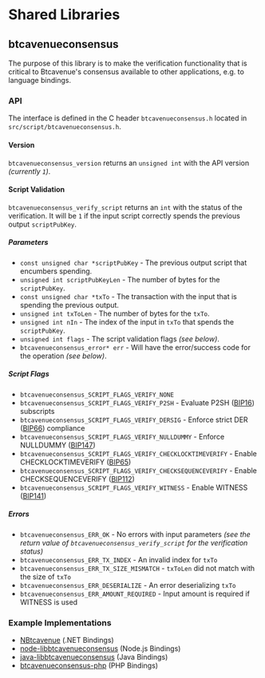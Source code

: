 Shared Libraries
================

## btcavenueconsensus

The purpose of this library is to make the verification functionality that is critical to Btcavenue's consensus available to other applications, e.g. to language bindings.

### API

The interface is defined in the C header `btcavenueconsensus.h` located in `src/script/btcavenueconsensus.h`.

#### Version

`btcavenueconsensus_version` returns an `unsigned int` with the API version *(currently `1`)*.

#### Script Validation

`btcavenueconsensus_verify_script` returns an `int` with the status of the verification. It will be `1` if the input script correctly spends the previous output `scriptPubKey`.

##### Parameters
- `const unsigned char *scriptPubKey` - The previous output script that encumbers spending.
- `unsigned int scriptPubKeyLen` - The number of bytes for the `scriptPubKey`.
- `const unsigned char *txTo` - The transaction with the input that is spending the previous output.
- `unsigned int txToLen` - The number of bytes for the `txTo`.
- `unsigned int nIn` - The index of the input in `txTo` that spends the `scriptPubKey`.
- `unsigned int flags` - The script validation flags *(see below)*.
- `btcavenueconsensus_error* err` - Will have the error/success code for the operation *(see below)*.

##### Script Flags
- `btcavenueconsensus_SCRIPT_FLAGS_VERIFY_NONE`
- `btcavenueconsensus_SCRIPT_FLAGS_VERIFY_P2SH` - Evaluate P2SH ([BIP16](https://github.com/btcavenue/bips/blob/master/bip-0016.mediawiki)) subscripts
- `btcavenueconsensus_SCRIPT_FLAGS_VERIFY_DERSIG` - Enforce strict DER ([BIP66](https://github.com/btcavenue/bips/blob/master/bip-0066.mediawiki)) compliance
- `btcavenueconsensus_SCRIPT_FLAGS_VERIFY_NULLDUMMY` - Enforce NULLDUMMY ([BIP147](https://github.com/btcavenue/bips/blob/master/bip-0147.mediawiki))
- `btcavenueconsensus_SCRIPT_FLAGS_VERIFY_CHECKLOCKTIMEVERIFY` - Enable CHECKLOCKTIMEVERIFY ([BIP65](https://github.com/btcavenue/bips/blob/master/bip-0065.mediawiki))
- `btcavenueconsensus_SCRIPT_FLAGS_VERIFY_CHECKSEQUENCEVERIFY` - Enable CHECKSEQUENCEVERIFY ([BIP112](https://github.com/btcavenue/bips/blob/master/bip-0112.mediawiki))
- `btcavenueconsensus_SCRIPT_FLAGS_VERIFY_WITNESS` - Enable WITNESS ([BIP141](https://github.com/btcavenue/bips/blob/master/bip-0141.mediawiki))

##### Errors
- `btcavenueconsensus_ERR_OK` - No errors with input parameters *(see the return value of `btcavenueconsensus_verify_script` for the verification status)*
- `btcavenueconsensus_ERR_TX_INDEX` - An invalid index for `txTo`
- `btcavenueconsensus_ERR_TX_SIZE_MISMATCH` - `txToLen` did not match with the size of `txTo`
- `btcavenueconsensus_ERR_DESERIALIZE` - An error deserializing `txTo`
- `btcavenueconsensus_ERR_AMOUNT_REQUIRED` - Input amount is required if WITNESS is used

### Example Implementations
- [NBtcavenue](https://github.com/NicolasDorier/NBtcavenue/blob/master/NBtcavenue/Script.cs#L814) (.NET Bindings)
- [node-libbtcavenueconsensus](https://github.com/bitpay/node-libbtcavenueconsensus) (Node.js Bindings)
- [java-libbtcavenueconsensus](https://github.com/dexX7/java-libbtcavenueconsensus) (Java Bindings)
- [btcavenueconsensus-php](https://github.com/Bit-Wasp/btcavenueconsensus-php) (PHP Bindings)
